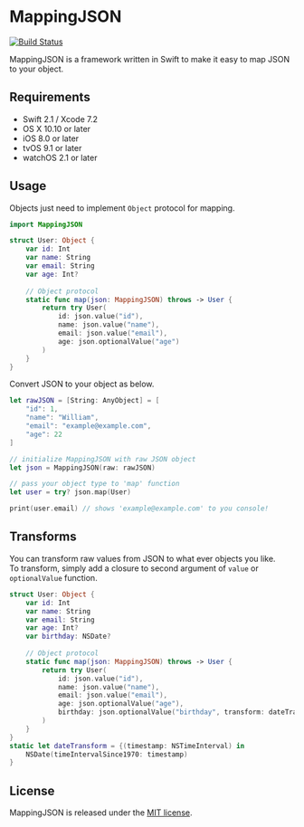 # MappingJSON
[![Build Status](https://travis-ci.org/hinoppy/MappingJSON.svg?branch=master)](https://travis-ci.org/hinoppy/MappingJSON)

MappingJSON is a framework written in Swift to make it easy to map JSON to your object.

## Requirements
- Swift 2.1 / Xcode 7.2
- OS X 10.10 or later
- iOS 8.0 or later
- tvOS 9.1 or later
- watchOS 2.1 or later

## Usage
Objects just need to implement ```Object``` protocol for mapping.
```swift
import MappingJSON

struct User: Object {
    var id: Int
    var name: String
    var email: String
    var age: Int?
    
    // Object protocol
    static func map(json: MappingJSON) throws -> User {
        return try User(
            id: json.value("id"),
            name: json.value("name"),
            email: json.value("email"),
            age: json.optionalValue("age")
        )
    }
}
```

Convert JSON to your object as below.

```swift
let rawJSON = [String: AnyObject] = [
    "id": 1,
    "name": "William",
    "email": "example@example.com",
    "age": 22
]

// initialize MappingJSON with raw JSON object
let json = MappingJSON(raw: rawJSON)

// pass your object type to 'map' function
let user = try? json.map(User)

print(user.email) // shows 'example@example.com' to you console!
```

## Transforms
You can transform raw values from JSON to what ever objects you like.  
To transform, simply add a closure to second argument of ```value``` or ```optionalValue``` function.

```swift
struct User: Object {
    var id: Int
    var name: String
    var email: String
    var age: Int?
    var birthday: NSDate?
    
    // Object protocol
    static func map(json: MappingJSON) throws -> User {
        return try User(
            id: json.value("id"),
            name: json.value("name"),
            email: json.value("email"),
            age: json.optionalValue("age"),
            birthday: json.optionalValue("birthday", transform: dateTransform)
        )
    }
}
static let dateTransform = {(timestamp: NSTimeInterval) in
    NSDate(timeIntervalSince1970: timestamp)
}
```

## License
MappingJSON is released under the [MIT license](https://github.com/hinoppy/MappingJSON/blob/master/LICENSE).

